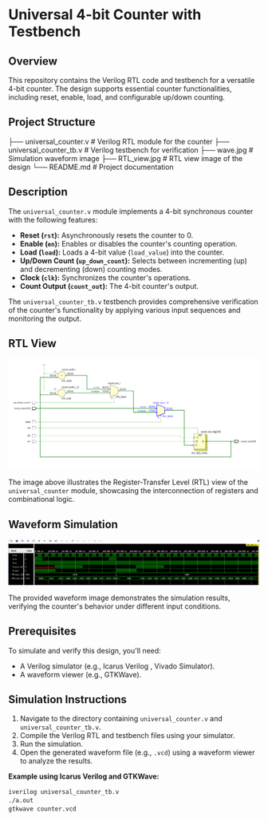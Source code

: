 # Universal 4-bit Counter with Testbench

## Overview

This repository contains the Verilog RTL code and testbench for a versatile 4-bit counter. The design supports essential counter functionalities, including reset, enable, load, and configurable up/down counting.

## Project Structure
├── universal_counter.v       # Verilog RTL module for the counter
├── universal_counter_tb.v    # Verilog testbench for verification
├── wave.jpg                  # Simulation waveform image
├── RTL_view.jpg                  # RTL view image of the design
└── README.md                     # Project documentation

## Description

The `universal_counter.v` module implements a 4-bit synchronous counter with the following features:

* **Reset (`rst`):** Asynchronously resets the counter to 0.
* **Enable (`en`):** Enables or disables the counter's counting operation.
* **Load (`load`):** Loads a 4-bit value (`load_value`) into the counter.
* **Up/Down Count (`up_down_count`):** Selects between incrementing (up) and decrementing (down) counting modes.
* **Clock (`clk`):** Synchronizes the counter's operations.
* **Count Output (`count_out`):** The 4-bit counter's output.

The `universal_counter_tb.v` testbench provides comprehensive verification of the counter's functionality by applying various input sequences and monitoring the output.

## RTL View

![RTL View](RTL_view.jpg)

The image above illustrates the Register-Transfer Level (RTL) view of the `universal_counter` module, showcasing the interconnection of registers and combinational logic.

## Waveform Simulation

![Simulation Waveform](wave.jpg)

The provided waveform image demonstrates the simulation results, verifying the counter's behavior under different input conditions.

## Prerequisites

To simulate and verify this design, you'll need:

* A Verilog simulator (e.g., Icarus Verilog , Vivado Simulator).
* A waveform viewer (e.g., GTKWave).

## Simulation Instructions

1.  Navigate to the directory containing `universal_counter.v` and `universal_counter_tb.v`.
2.  Compile the Verilog RTL and testbench files using your simulator.
3.  Run the simulation.
4.  Open the generated waveform file (e.g., `.vcd`) using a waveform viewer to analyze the results.

**Example using Icarus Verilog and GTKWave:**

```bash (LINUX)
iverilog universal_counter_tb.v
./a.out
gtkwave counter.vcd
